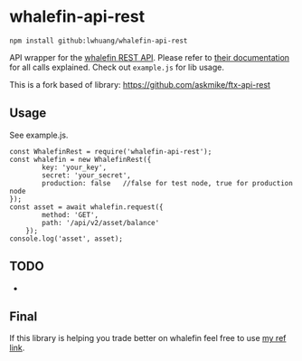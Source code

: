 # whalefin-api-rest

    npm install github:lwhuang/whalefin-api-rest

API wrapper for the [whalefin REST API](https://pro.whalefin.com/apidoc/). Please refer to [their documentation](https://pro.whalefin.com/apidoc/) for all calls explained. Check out `example.js` for lib usage.

This is a fork based of  library: https://github.com/askmike/ftx-api-rest

## Usage

See example.js.

```
const WhalefinRest = require('whalefin-api-rest');
const whalefin = new WhalefinRest({
        key: 'your_key',
        secret: 'your_secret',
        production: false   //false for test node, true for production node
});
const asset = await whalefin.request({
        method: 'GET',
        path: '/api/v2/asset/balance'
    });
console.log('asset', asset);
```



## TODO

- 

## Final

If this library is helping you trade better on whalefin feel free to use [my ref link](https://h5.whalefin.com/register?referral_code=SY56x3).